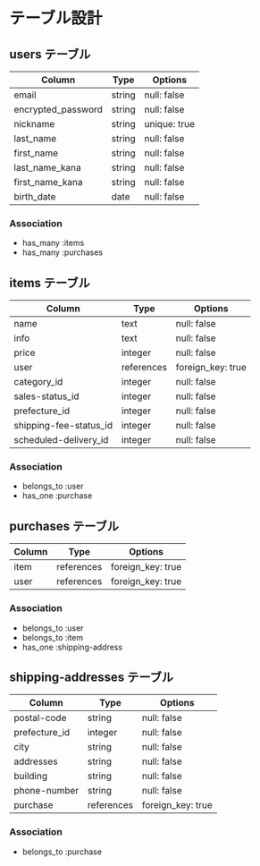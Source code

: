 # テーブル設計

## users テーブル

| Column             | Type    | Options     |
| ------------------ | ------- | ------------ |
| email              | string  | null: false  |
| encrypted_password | string  | null: false  |
| nickname           | string  | unique: true |
| last_name          | string  | null: false  |
| first_name         | string  | null: false  |
| last_name_kana     | string  | null: false  |
| first_name_kana    | string  | null: false  |
| birth_date         | date    | null: false  |

### Association

- has_many :items
- has_many :purchases

## items テーブル

| Column                 | Type       | Options           |
| ---------------------- | ---------- | ----------------- |
| name                   | text       | null: false       |
| info                   | text       | null: false       |
| price                  | integer    | null: false       |
| user                   | references | foreign_key: true |
| category_id            | integer    | null: false       |
| sales-status_id        | integer    | null: false       |
| prefecture_id          | integer    | null: false       |
| shipping-fee-status_id | integer    | null: false       |
| scheduled-delivery_id  | integer    | null: false       |

### Association

- belongs_to :user
- has_one :purchase

## purchases テーブル

| Column | Type       | Options           |
| ------ | ---------- | ----------------- |
| item   | references | foreign_key: true |
| user   | references | foreign_key: true |

### Association

- belongs_to :user
- belongs_to :item
- has_one :shipping-address

## shipping-addresses テーブル

| Column         | Type       | Options           |
| -------------- | ---------- | ----------------- |
| postal-code    | string     | null: false       |
| prefecture_id  | integer    | null: false       |
| city           | string     | null: false       |
| addresses      | string     | null: false       |
| building       | string     | null: false       |
| phone-number   | string     | null: false       |
| purchase       | references | foreign_key: true |

### Association

- belongs_to :purchase
